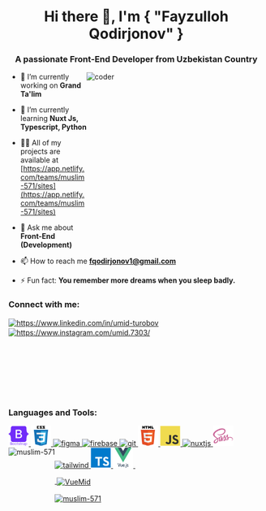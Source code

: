 <h1 align="center">Hi there 👋, I'm { "Fayzulloh Qodirjonov" }</h1>
<h3 align="center">A passionate Front-End Developer from Uzbekistan Country</h3>
<img align="right" src="https://camo.githubusercontent.com/edd6a178ee6a4b30c0bf595da631485f25e8a863620e3efe386969cc11e70bc3/68747470733a2f2f7374617469632e7769787374617469632e636f6d2f6d656469612f6262653634325f36323431346535306265663334636532386462316166616266353566313765637e6d76322e676966" alt="coder" width="350" height="350">
<p align="left"></p>

- 🔭 I’m currently working on **Grand Ta'lim**

- 🌱 I’m currently learning **Nuxt Js, Typescript, Python**

- 👨‍💻 All of my projects are available at [https://app.netlify.com/teams/muslim-571/sites](https://app.netlify.com/teams/muslim-571/sites)

- 💬 Ask me about **Front-End (Development)**

- 📫 How to reach me **fqodirjonov1@gmail.com**

- ⚡️ Fun fact: **You remember more dreams when you sleep badly.**

<h3 align="left">Connect with me:</h3>
<p align="left">
<a href="https://linkedin.com/in/umid-turobov" target="blank"><img align="center" src="https://raw.githubusercontent.com/rahuldkjain/github-profile-readme-generator/master/src/images/icons/Social/linked-in-alt.svg" alt="https://www.linkedin.com/in/umid-turobov" height="30" width="40" /></a>
<a href="https://instagram.com/umid_dev/" target="blank"><img align="center" src="https://raw.githubusercontent.com/rahuldkjain/github-profile-readme-generator/master/src/images/icons/Social/instagram.svg" alt="https://www.instagram.com/umid.7303/" height="30" width="40" /></a>
</p>

<br>
<br>
<br>
<br>
<br>
<br>
<h3 align="left">Languages and Tools:</h3>
<p align="left"> <a href="https://getbootstrap.com" target="_blank" rel="noreferrer"> <img src="https://raw.githubusercontent.com/devicons/devicon/master/icons/bootstrap/bootstrap-plain-wordmark.svg" alt="bootstrap" width="40" height="40"/> </a> <a href="https://www.w3schools.com/css/" target="_blank" rel="noreferrer"> <img src="https://raw.githubusercontent.com/devicons/devicon/master/icons/css3/css3-original-wordmark.svg" alt="css3" width="40" height="40"/> </a> <a href="https://www.figma.com/" target="_blank" rel="noreferrer"> <img src="https://www.vectorlogo.zone/logos/figma/figma-icon.svg" alt="figma" width="40" height="40"/> </a> <a href="https://firebase.google.com/" target="_blank" rel="noreferrer"> <img src="https://www.vectorlogo.zone/logos/firebase/firebase-icon.svg" alt="firebase" width="40" height="40"/> </a> <a href="https://git-scm.com/" target="_blank" rel="noreferrer"> <img src="https://www.vectorlogo.zone/logos/git-scm/git-scm-icon.svg" alt="git" width="40" height="40"/> </a> <a href="https://www.w3.org/html/" target="_blank" rel="noreferrer"> <img src="https://raw.githubusercontent.com/devicons/devicon/master/icons/html5/html5-original-wordmark.svg" alt="html5" width="40" height="40"/> </a> <a href="https://developer.mozilla.org/en-US/docs/Web/JavaScript" target="_blank" rel="noreferrer"> <img src="https://raw.githubusercontent.com/devicons/devicon/master/icons/javascript/javascript-original.svg" alt="javascript" width="40" height="40"/> </a> <a href="https://nuxtjs.org/" target="_blank" rel="noreferrer"> <img src="https://www.vectorlogo.zone/logos/nuxtjs/nuxtjs-icon.svg" alt="nuxtjs" width="40" height="40"/> </a> <a href="https://sass-lang.com" target="_blank" rel="noreferrer"> <img src="https://raw.githubusercontent.com/devicons/devicon/master/icons/sass/sass-original.svg" alt="sass" width="40" height="40"/> </a> <a href="https://tailwindcss.com/" target="_blank" rel="noreferrer"> <img src="https://www.vectorlogo.zone/logos/tailwindcss/tailwindcss-icon.svg" alt="tailwind" width="40" height="40"/> </a> <a href="https://www.typescriptlang.org/" target="_blank" rel="noreferrer"> <img src="https://raw.githubusercontent.com/devicons/devicon/master/icons/typescript/typescript-original.svg" alt="typescript" width="40" height="40"/> </a> <a href="https://vuejs.org/" target="_blank" rel="noreferrer"> <img src="https://raw.githubusercontent.com/devicons/devicon/master/icons/vuejs/vuejs-original-wordmark.svg" alt="vuejs" width="40" height="40"/> </a> <a href="https://vuetifyjs.com/en/" target="_blank" rel="noreferrer"> <img



<p><img align="left" src="https://github-readme-stats.vercel.app/api/top-langs?username=VueMid&show_icons=true&locale=en&layout=compact" alt="muslim-571" height="195" /></p>

<p>&nbsp;<img align="center" src="https://github-readme-stats.vercel.app/api?username=VueMid&show_icons=true&locale=en" alt="VueMid" /></p>

<p><img align="center" src="https://github-readme-streak-stats.herokuapp.com/?user=VueMid&" width="845" alt="muslim-571" /></p>
